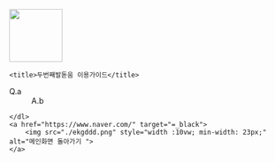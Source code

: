 <!DOCTYPE html>
<html lang="ko">
<head>
    <meta charset="UTF-8">
    <meta http-equiv="X-UA-Compatible" content="IE=edge">
    <meta name="viewport" content="width=device-width, initial-scale=1.0">
    <img src="이용 가이드 이모지.png" style="width: 10vw; min-width: 46px;" />

    <title>두번째발돋움 이용가이드</title>
</head>
<body>
    <dl>
        <dt>Q.a</dt>
        <dd>A.b</dd>
    
    </dl>
    <a href="https://www.naver.com/" target="=_black">
        <img src="./ekgddd.png" style="width :10vw; min-width: 23px;" alt="메인화면 돌아가기 ">
    </a>
</body>
</html>
